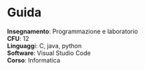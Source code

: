 # Guida

**Insegnamento**: Programmazione e laboratorio<br>
**CFU**: 12<br>
**Linguagg**i: C, java, python<br>
**Software**: Visual Studio Code<br>
**Corso**: Informatica<br>
